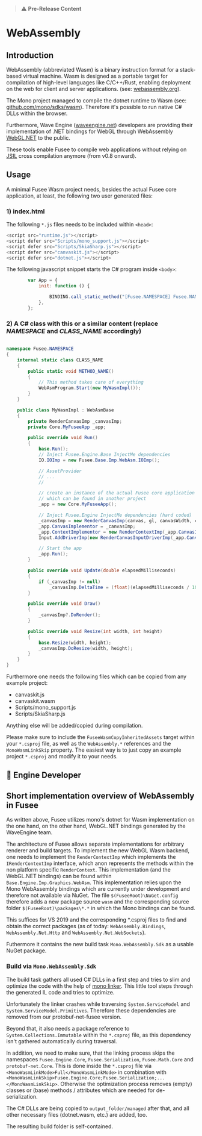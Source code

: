   > ⚠️ **Pre-Release Content**  

# WebAssembly

## Introduction

WebAssembly (abbreviated Wasm) is a binary instruction format for a stack-based virtual machine. Wasm is designed as a portable target for compilation of high-level languages like C/C++/Rust, enabling deployment on the web for client and server applications. (see: [webassembly.org](https://webassembly.org/)).

The Mono project managed to compile the dotnet runtime to Wasm (see: [github.com/mono/sdks/wasm](https://github.com/mono/mono/tree/master/sdks/wasm)). Therefore it's possible to run native C# DLLs within the browser.

Furthermore, Wave Engine ([waveengine.net](https://waveengine.net/)) developers are providing their implementation of .NET bindings for WebGL through WebAssembly [WebGL.NET](https://github.com/WaveEngine/WebGL.NET) to the public.

These tools enable Fusee to compile web applications without relying on [JSIL](http://www.jsil.org/) cross compilation anymore (from v0.8 onward).

## Usage

A minimal Fusee Wasm project needs, besides the actual Fusee core application, at least, the following two user generated files:

### 1) index.html

The following `*.js` files needs to be included within `<head>`:

```javascript
<script src="runtime.js"></script>
<script defer src="Scripts/mono_support.js"></script>
<script defer src="Scripts/SkiaSharp.js"></script>
<script defer src="canvaskit.js"></script>
<script defer src="dotnet.js"></script>
```

The following javascript snippet starts the C# program inside `<body>`:

```javascript
        var App = {
            init: function () {

                BINDING.call_static_method("[Fusee.NAMESPACE] Fusee.NAMESPACE.CLASS_NAME:METHOD_NAME", []);
            },
        };
```

### 2) A C# class with this or a similar content (replace _NAMESPACE_ and _CLASS_NAME_ accordingly)

```csharp

namespace Fusee.NAMESPACE
{
    internal static class CLASS_NAME
    {
        public static void METHOD_NAME()
        {
            // This method takes care of everything
            WebAsmProgram.Start(new MyWasmImpl());
        }
    }

    public class MyWasmImpl : WebAsmBase
    {
        private RenderCanvasImp _canvasImp;
        private Core.MyFuseeApp _app;

        public override void Run()
        {
            base.Run();
            // Inject Fusee.Engine.Base InjectMe dependencies
            IO.IOImp = new Fusee.Base.Imp.WebAsm.IOImp();

            // AssetProvider
            // ...
            //

            // create an instance of the actual Fusee core application
            // which can be found in another project
            _app = new Core.MyFuseeApp();

            // Inject Fusee.Engine InjectMe dependencies (hard coded)
            _canvasImp = new RenderCanvasImp(canvas, gl, canvasWidth, canvasHeight);
            _app.CanvasImplementor = _canvasImp;
            _app.ContextImplementor = new RenderContextImp(_app.CanvasImplementor);
            Input.AddDriverImp(new RenderCanvasInputDriverImp(_app.CanvasImplementor));

            // Start the app
            _app.Run();
        }

        public override void Update(double elapsedMilliseconds)
        {
            if (_canvasImp != null)
                _canvasImp.DeltaTime = (float)(elapsedMilliseconds / 1000.0);
        }

        public override void Draw()
        {
            _canvasImp?.DoRender();
        }

        public override void Resize(int width, int height)
        {
            base.Resize(width, height);
            _canvasImp.DoResize(width, height);
        }
    }
}
```

Furthermore one needs the following files which can be copied from any example project:

- canvaskit.js
- canvaskit.wasm
- Scripts/mono_support.js
- Scripts/SkiaSharp.js

Anything else will be added/copied during compilation.

Please make sure to include the `FuseeWasmCopyInheritedAssets` target within your `*.csproj` file, as well as the `WebAssembly.*` references and the `MonoWasmLinkSkip` property. The easiest way is to just copy an example project `*.csproj` and modify it to your needs.

## 👷 Engine Developer

## Short implementation overview of WebAssembly in Fusee

As written above, Fusee utilizes mono's dotnet for Wasm implementation on the one hand, on the other hand, WebGL.NET bindings generated by the WaveEngine team.

The architecture of Fusee allows separate implementations for arbitrary renderer and build targets. To implement the new WebGL Wasm backend, one needs to implement the `RenderContextImp` which implements the `IRenderContextImp` interface, which anon represents the methods within the non platform specific `RenderContext`. This implementation (and the WebGL.NET bindings) can be found within `Base.Engine.Imp.Graphics.WebAsm`. This implementation relies upon the Mono WebAssembly bindings which are currently under development and therefore not available via NuGet. The file `$(FuseeRoot)\NuGet.config` therefore adds a new package source `wasm` and the corresponding source folder `$(FuseeRoot)\packages\*.*` in which the Mono bindings can be found.

This suffices for VS 2019 and the corresponding *.csproj files to find and obtain the correct packages (as of today: `WebAssembly.Bindings`, `WebAssembly.Net.Http` and `WebAssembly.Net.WebSockets`).

Futhermore it contains the new build task `Mono.WebAssembly.Sdk` as a usable NuGet package.

### Build via `Mono.WebAssembly.Sdk`

The build task gathers all used C# DLLs in a first step and tries to slim and optimize the code with the help of [mono linker](https://github.com/mono/linker). This little tool steps through the generated IL code and tries to optimize.

Unfortunately the linker crashes while traversing `System.ServiceModel` and `System.ServiceModel.Primitives`. Therefore these dependencies are removed from our protobuf-net-fusee version.

Beyond that, it also needs a package reference to `System.Collections.Immutable` within the `*.csproj` file, as this dependency isn't gathered automatically during traversal.

In addition, we need to make sure, that the linking process skips the namespaces `Fusee.Engine.Core`, `Fusee.Serialization`, `Fusee.Math.Core` and `protobuf-net.Core`. This is done inside the `*.csproj` file via `<MonoWasmLinkMode>Full</MonoWasmLinkMode>` in combination with `<MonoWasmLinkSkip>Fusee.Engine.Core;Fusee.Serialization;...</MonoWasmLinkSkip>`. Otherwise the optimization process removes (empty) classes or (base) methods / attributes which are needed for de-serialization.

The C# DLLs are being copied to `output_folder/managed` after that, and all other necessary files (dotnet.wasm, etc.) are added, too.

The resulting build folder is self-contained.
